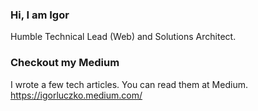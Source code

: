 ### Hi, I am Igor

Humble Technical Lead (Web) and Solutions Architect.

### Checkout my Medium
I wrote a few tech articles. You can read them at Medium.
https://igorluczko.medium.com/

